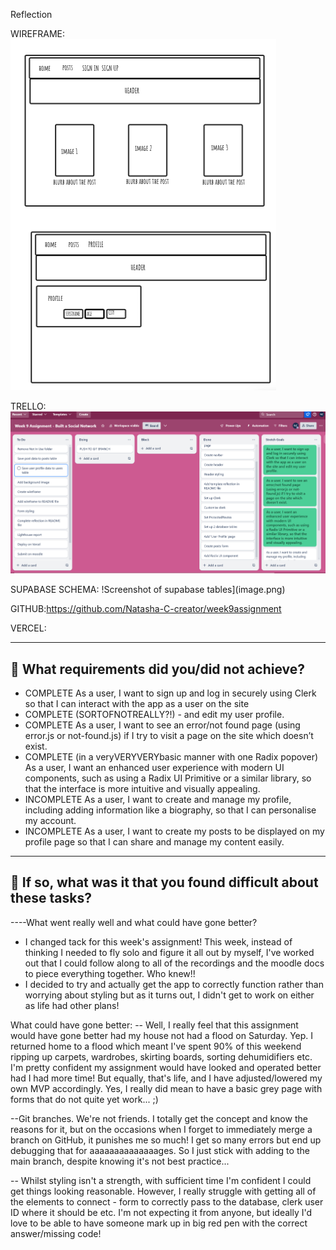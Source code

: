 Reflection

WIREFRAME:
![Wireframe of basic social network](WEEK9WIREFRAME.png)

TRELLO:
![Screenshot of Trello planning for week 9 assignment](image.png)

SUPABASE SCHEMA: !Screenshot of supabase tables](image.png)

GITHUB:https://github.com/Natasha-C-creator/week9assignment

VERCEL:

---

## 🎯 What requirements did you/did not achieve?

- COMPLETE As a user, I want to sign up and log in securely using Clerk so that I can interact with the app as a user on the site
- COMPLETE (SORTOFNOTREALLY?!) - and edit my user profile.
- COMPLETE As a user, I want to see an error/not found page (using error.js or not-found.js) if I try to visit a page on the site which doesn’t exist.
- COMPLETE (in a veryVERYVERYbasic manner with one Radix popover) As a user, I want an enhanced user experience with modern UI components, such as using a Radix UI Primitive or a similar library, so that the interface is more intuitive and visually appealing.
- INCOMPLETE As a user, I want to create and manage my profile, including adding information like a biography, so that I can personalise my account.
- INCOMPLETE As a user, I want to create my posts to be displayed on my profile page so that I can share and manage my content easily.

---

## 🎯 If so, what was it that you found difficult about these tasks?

----What went really well and what could have gone better?

- I changed tack for this week's assignment! This week, instead of thinking I needed to fly solo and figure it all out by myself, I've worked out that I could follow along to all of the recordings and the moodle docs to piece everything together. Who knew!!
- I decided to try and actually get the app to correctly function rather than worrying about styling but as it turns out, I didn't get to work on either as life had other plans!

What could have gone better:
-- Well, I really feel that this assignment would have gone better had my house not had a flood on Saturday. Yep. I returned home to a flood which meant I've spent 90% of this weekend ripping up carpets, wardrobes, skirting boards, sorting dehumidifiers etc. I'm pretty confident my assignment would have looked and operated better had I had more time! But equally, that's life, and I have adjusted/lowered my own MVP accordingly. Yes, I really did mean to have a basic grey page with forms that do not quite yet work... ;)

--Git branches. We're not friends. I totally get the concept and know the reasons for it, but on the occasions when I forget to immediately merge a branch on GitHub, it punishes me so much! I get so many errors but end up debugging that for aaaaaaaaaaaaaages. So I just stick with adding to the main branch, despite knowing it's not best practice...

-- Whilst styling isn't a strength, with sufficient time I'm confident I could get things looking reasonable. However, I really struggle with getting all of the elements to connect - form to correctly pass to the database, clerk user ID where it should be etc. I'm not expecting it from anyone, but ideally I'd love to be able to have someone mark up in big red pen with the correct answer/missing code!
